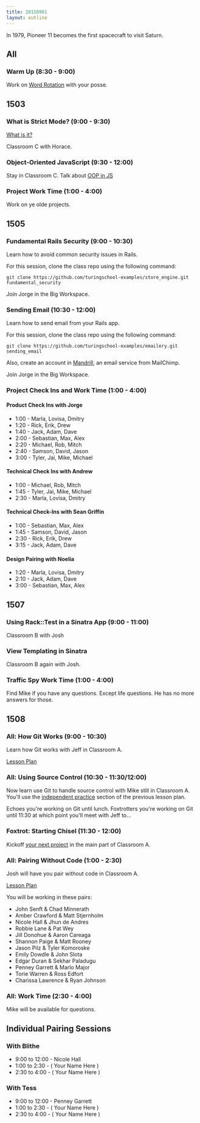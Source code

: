 ```yaml
---
title: 20150901
layout: outline
---
```


In 1979, Pioneer 11 becomes the first spacecraft to visit Saturn.

## All

### Warm Up (8:30 - 9:00)

Work on [Word Rotation](https://github.com/turingschool/thinking_in_algorithms/blob/master/challenges/word_rotation.markdown)
with your posse.


## 1503

### What is Strict Mode? (9:00 - 9:30)

[What is it?](https://developer.mozilla.org/en-US/docs/Web/JavaScript/Reference/Strict_mode)

Classroom C with Horace.

### Object-Oriented JavaScript (9:30 - 12:00)

Stay in Classroom C. Talk about [OOP in JS](https://github.com/turingschool/lesson_plans/blob/master/ruby_04-apis_and_scalability/object_oriented_javascript.markdown)

### Project Work Time (1:00 - 4:00)

Work on ye olde projects.

## 1505

### Fundamental Rails Security (9:00 - 10:30)

Learn how to avoid common security issues in Rails.

For this session, clone the class repo using the following command:

```
git clone https://github.com/turingschool-examples/store_engine.git fundamental_security
```

Join Jorge in the Big Workspace.

### Sending Email (10:30 - 12:00)

Learn how to send email from your Rails app.

For this session, clone the class repo using the following command:

```
git clone https://github.com/turingschool-examples/emailery.git sending_email
```

Also, create an account in [Mandrill](https://mandrillapp.com), an email service from MailChimp.

Join Jorge in the Big Workspace.

### Project Check Ins and Work Time (1:00 - 4:00)

#### Product Check Ins with Jorge

* 1:00 - Marla, Lovisa, Dmitry
* 1:20 - Rick, Erik, Drew
* 1:40 - Jack, Adam, Dave
* 2:00 - Sebastian, Max, Alex
* 2:20 - Michael, Rob, Mitch
* 2:40 - Samson, David, Jason
* 3:00 - Tyler, Jai, Mike, Michael

#### Technical Check Ins with Andrew

* 1:00 - Michael, Rob, Mitch
* 1:45 - Tyler, Jai, Mike, Michael
* 2:30 - Marla, Lovisa, Dmitry

#### Technical Check-Ins with Sean Griffin

* 1:00 - Sebastian, Max, Alex
* 1:45 - Samson, David, Jason
* 2:30 - Rick, Erik, Drew
* 3:15 - Jack, Adam, Dave

#### Design Pairing with Noelia

* 1:20 - Marla, Lovisa, Dmitry
* 2:10 - Jack, Adam, Dave
* 3:00 - Sebastian, Max, Alex

## 1507

### Using Rack::Test in a Sinatra App (9:00 - 11:00)

Classroom B with Josh

### View Templating in Sinatra

Classroom B again with Josh.

### Traffic Spy Work Time (1:00 - 4:00)

Find Mike if you have any questions. Except life questions. He has no more answers for those.


## 1508

### All: How Git Works (9:00 - 10:30)

Learn how Git works with Jeff in Classroom A.

[Lesson Plan](https://github.com/turingschool/lesson_plans/blob/master/ruby_01-object_oriented_programming_with_ruby/intro_to_git.markdown)

### All: Using Source Control (10:30 - 11:30/12:00)

Now learn use Git to handle source control with Mike still in Classroom A. You'll use the [independent practice](https://github.com/turingschool/lesson_plans/blob/master/ruby_01-object_oriented_programming_with_ruby/intro_to_git.markdown#independent-practice) section of the previous lesson plan.

Echoes you're working on Git until lunch. Foxtrotters you're working on Git until 11:30 at which point you'll meet with Jeff to...

### Foxtrot: Starting Chisel (11:30 - 12:00)

Kickoff [your next project](https://github.com/turingschool/curriculum/blob/master/source/projects/chisel.markdown) in the main part of Classroom A.

### All: Pairing Without Code (1:00 - 2:30)

Josh will have you pair without code in Classroom A.

[Lesson Plan](https://github.com/turingschool/lesson_plans/blob/master/ruby_01-object_oriented_programming_with_ruby/intro_to_pairing.markdown)

You will be working in these pairs:

* John Senft & Chad Minnerath
* Amber Crawford & Matt Stjernholm
* Nicole Hall & Jhun de Andres
* Robbie Lane & Pat Wey
* Jill Donohue & Aaron Careaga
* Shannon Paige & Matt Rooney
* Jason Pilz & Tyler Komoroske
* Emily Dowdle & John Slota
* Edgar Duran & Sekhar Paladugu
* Penney Garrett & Marlo Major
* Torie Warren & Ross Edfort
* Charissa Lawrence & Ryan Johnson

### All: Work Time (2:30 - 4:00)

Mike will be available for questions.

## Individual Pairing Sessions

### With Blithe

* 9:00 to 12:00 - Nicole Hall
* 1:00 to 2:30 - ( Your Name Here )
* 2:30 to 4:00 - ( Your Name Here )

### With Tess

* 9:00 to 12:00 - Penney Garrett
* 1:00 to 2:30 - ( Your Name Here )
* 2:30 to 4:00 - ( Your Name Here )
